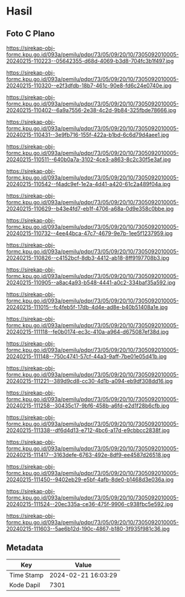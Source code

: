 # Hasil

## Foto C Plano

https://sirekap-obj-formc.kpu.go.id/093a/pemilu/pdpr/73/05/09/20/10/7305092010005-20240215-110223--05642355-d68d-4069-b3d8-704fc3b1f497.jpg

https://sirekap-obj-formc.kpu.go.id/093a/pemilu/pdpr/73/05/09/20/10/7305092010005-20240215-110320--e2f3dfdb-18b7-461c-90e8-fd6c24e0740e.jpg

https://sirekap-obj-formc.kpu.go.id/093a/pemilu/pdpr/73/05/09/20/10/7305092010005-20240215-110402--6a9a7556-2e38-4c2d-9b84-325fbde78666.jpg

https://sirekap-obj-formc.kpu.go.id/093a/pemilu/pdpr/73/05/09/20/10/7305092010005-20240215-110431--3e9fb716-155f-422a-b1bd-6c6d79d4aee1.jpg

https://sirekap-obj-formc.kpu.go.id/093a/pemilu/pdpr/73/05/09/20/10/7305092010005-20240215-110511--640b0a7a-3102-4ce3-a863-8c2c30f5e3af.jpg

https://sirekap-obj-formc.kpu.go.id/093a/pemilu/pdpr/73/05/09/20/10/7305092010005-20240215-110542--f4adc9ef-1e2a-4d41-a420-61c2a489f04a.jpg

https://sirekap-obj-formc.kpu.go.id/093a/pemilu/pdpr/73/05/09/20/10/7305092010005-20240215-110629--b43e4fd7-eb1f-4706-a68a-0d9e358c0bbe.jpg

https://sirekap-obj-formc.kpu.go.id/093a/pemilu/pdpr/73/05/09/20/10/7305092010005-20240215-110732--4ee44bca-47c7-4679-9e7b-1ee5f1237959.jpg

https://sirekap-obj-formc.kpu.go.id/093a/pemilu/pdpr/73/05/09/20/10/7305092010005-20240215-110826--c4152bcf-8db3-4412-ab18-8ff9197708b3.jpg

https://sirekap-obj-formc.kpu.go.id/093a/pemilu/pdpr/73/05/09/20/10/7305092010005-20240215-110905--a8ac4a93-b548-4441-a0c2-334baf35a592.jpg

https://sirekap-obj-formc.kpu.go.id/093a/pemilu/pdpr/73/05/09/20/10/7305092010005-20240215-111015--fc4feb5f-17db-4d4e-ad8e-b40b51408a1e.jpg

https://sirekap-obj-formc.kpu.go.id/093a/pemilu/pdpr/73/05/09/20/10/7305092010005-20240215-111118--fe0b0174-ec3c-410a-a964-d675087ef38d.jpg

https://sirekap-obj-formc.kpu.go.id/093a/pemilu/pdpr/73/05/09/20/10/7305092010005-20240215-111148--750c4741-57cf-44a3-9aff-7be01e05d41b.jpg

https://sirekap-obj-formc.kpu.go.id/093a/pemilu/pdpr/73/05/09/20/10/7305092010005-20240215-111221--389d9cd8-cc30-4d1b-a094-eb9df308dd16.jpg

https://sirekap-obj-formc.kpu.go.id/093a/pemilu/pdpr/73/05/09/20/10/7305092010005-20240215-111258--30435c17-9bf6-458b-a6fd-e2d1f28b6cfb.jpg

https://sirekap-obj-formc.kpu.go.id/093a/pemilu/pdpr/73/05/09/20/10/7305092010005-20240215-111338--df6d4d13-e712-4bc6-a17d-e9cbbcc2838f.jpg

https://sirekap-obj-formc.kpu.go.id/093a/pemilu/pdpr/73/05/09/20/10/7305092010005-20240215-111417--3163defe-6763-492e-8df9-ee4587d26518.jpg

https://sirekap-obj-formc.kpu.go.id/093a/pemilu/pdpr/73/05/09/20/10/7305092010005-20240215-111450--9402eb29-e5bf-4afb-8de0-b1468d3e036a.jpg

https://sirekap-obj-formc.kpu.go.id/093a/pemilu/pdpr/73/05/09/20/10/7305092010005-20240215-111524--20ec335a-ce36-475f-9906-c938fbc5e592.jpg

https://sirekap-obj-formc.kpu.go.id/093a/pemilu/pdpr/73/05/09/20/10/7305092010005-20240215-111603--5ae6b12d-190c-4867-b180-3f935f981c36.jpg


## Metadata

| Key        | Value               |
| ---------- | ------------------- |
| Time Stamp | 2024-02-21 16:03:29 |
| Kode Dapil | 7301                |



